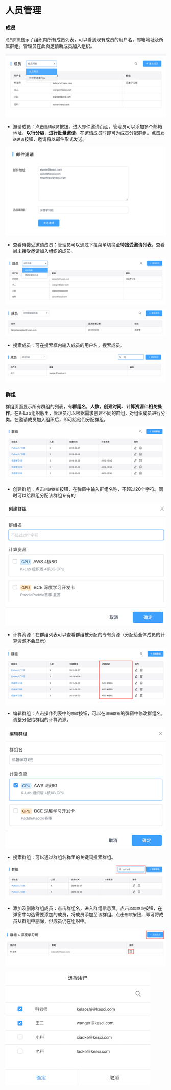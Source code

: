 # 人员管理
### 成员

`成员页面`显示了组织内所有成员列表，可以看到现有成员的用户名，邮箱地址及所属群组。管理员在此页邀请新成员加入组织。

![image description](/image/成员.png)

* 邀请成员：点击`邀请成员`按钮，进入邮件邀请页面。管理员可以添加多个邮箱地址，**以行分隔**，**进行批量邀请**。在邀请成员时即可为成员分配群组。点击`发送邀请`按钮，邀请将以邮件形式发送。

![image description](/image/邮件邀请.png)

* 查看待接受邀请成员：管理员可以通过下拉菜单切换至**待接受邀请列表**，查看尚未接受邀请加入组织的成员。

![image description](/image/成员-切换列表.png)

![image description](/image/待接受邀请成员.png)

* 搜索成员：可在搜索框内输入成员的用户名，搜索成员。

![image description](/image/成员搜索.png)

### 群组

群组页面显示所有群组的列表，有**群组名**，**人数**，**创建时间**、**计算资源**和**相关操作**。在K-Lab组织版里，管理员可以根据需求创建不同的群组，对组织成员进行分类。在邀请成员加入组织后，即可给他们分配群组。

![image description](/image/群组信息.png)

* 创建群组：点击`创建群组`按钮，在弹窗中输入群组名称，不超过20个字符。同时可以给群组分配该群组专有的

![image description](/image/创建群组.png)

* 计算资源：在群组列表可以查看群组被分配的专有资源（分配给全体成员的计算资源不会显示）

![image description](/image/群组计算资源.png)

* 编辑群组：点击操作列表中的`修改`按钮，可以在`编辑群组`的弹窗中修改群组名，调整分配给群组的计算资源。

![image description](/image/编辑群组资源.png)

* 搜索群组：可以通过群组名称里的关键词搜索群组。

![image description](/image/搜索群组.png)

* 添加及删除群组成员：点击群组名，进入群组信息页。点击`添加成员`按钮，在弹窗中勾选需要添加的成员，将成员添加至该群组。点击`删除`按钮，即可将成员从群组中删除，但成员仍在组织中。

![image description](/image/群组-删除成员.png)

![image description](/image/群组-添加成员.png)




